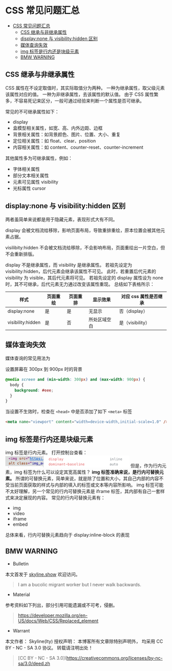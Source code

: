 # CSS 常见问题汇总

<!-- @import "[TOC]" {cmd="toc" depthFrom=1 depthTo=6 orderedList=false} -->

<!-- code_chunk_output -->

- [CSS 常见问题汇总](#css-常见问题汇总)
  - [CSS 继承与非继承属性](#css-继承与非继承属性)
  - [display:none 与 visibility:hidden 区别](#displaynone-与-visibilityhidden-区别)
  - [媒体查询失效](#媒体查询失效)
  - [img 标签是行内还是块级元素](#img-标签是行内还是块级元素)
  - [BMW WARNING](#bmw-warning)

<!-- /code_chunk_output -->

## CSS 继承与非继承属性

CSS 属性在不设定取值时，其实际取值分为两种。
一种为继承属性，取父级元素该属性对应的值。
一种为非继承属性，去该属性的默认值。
由于 CSS 属性繁多，不容易死记来区分，一般可通过经验来判断一个属性是否可继承。

常见的不可继承属性如下：

- display
- 盒模型相关属性，如宽、高、内外边距、边框
- 背景相关属性：如背景颜色、图片、位置、大小、重复
- 定位相关属性：如 float、clear、position
- 内容相关属性：如 content、counter-reset、counter-increment

其他属性多为可继承属性，例如：

- 字体相关属性
- 部分文本相关属性
- 元素可见属性 visibility
- 光标属性 cursor

## display:none 与 visibility:hidden 区别

两者虽简单来说都是用于隐藏元素，表现形式大有不同。

display 会被文档流给移除，影响页面布局，导致重排重绘，原本位置会被其他元素占据。

visilibity:hidden 不会被文档流给移除，不会影响布局，页面重绘出一片空白，但不会重新排版。

display 不是继承属性，而 visibility 是继承属性。
若祖先设定为 visibility:hidden，后代元素会继承该属性不可见。
此时，若重置后代元素的 visibility 为 visible，其后代元素将可见。
若祖先设定的 display 属性设为 none 时，其不可继承，后代元素无力通过改变该属性重现。
总结如下表格所示：

| 样式              | 页面重绘 | 页面重排 | 显示效果     | 对应 css 属性是否继承 |
| ----------------- | -------- | -------- | ------------ | --------------------- |
| display:none      | 是       | 是       | 无显示       | 否（display）         |
| visibility:hidden | 是       | 否       | 所处区域空白 | 是（visibility）      |

## 媒体查询失效

媒体查询的常见用法为

设置屏幕在 300px 到 900px 时的背景

```css
@media screen and (min-width: 300px) and (max-width: 900px) {
  body {
    background: #eee;
  }
}
```

当设置不生效时，检查在 `<head>` 中是否添加了如下 `<meta>` 标签

```html
<meta name="viewport" content="width=device-width,initial-scale=1.0" />
```

## img 标签是行内还是块级元素

img 标签是行内元素。
打开控制台查看：
![CSS常见问题汇总20220421165556](https://raw.githubusercontent.com/skylinety/blog-pics/master/imgs/CSS%E5%B8%B8%E8%A7%81%E9%97%AE%E9%A2%98%E6%B1%87%E6%80%BB20220421165556.png)
但是，作为行内元素，img 标签为什么可以设定其宽高属性？
**img 标签准确来说，是行内可替换元素。**
所谓的可替换元素，简单来说，就是除了位置和大小，其自己内部的内容不受当前页面获取的样式与内部的填入的标签或文本等内容所影响。
img 标签可能不太好理解，另一个常见的行内可替换元素是 iframe 标签，其内部有自己一套样式来决定展现的内容。
常见的行内可替换元素有：

- img
- video
- iframe
- embed

总体来看，行内可替换元素趋向于 display:inline-block 的表现

## BMW WARNING

- Bulletin

本文首发于 [skyline.show](http://www.skyline.show) 欢迎访问。

> I am a bucolic migrant worker but I never walk backwards.

- Material

参考资料如下列出，部分引用可能遗漏或不可考，侵删。

> https://developer.mozilla.org/en-US/docs/Web/CSS/Replaced_element

- Warrant

本文作者： Skyline(lty)
授权声明： 本博客所有文章除特别声明外， 均采用 CC BY - NC - SA 3.0 协议。 转载请注明出处！

> [CC BY - NC - SA 3.0](https://creativecommons.org/licenses/by-nc-sa/3.0/deed.zh
